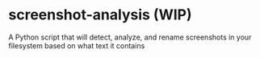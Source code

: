 # screenshot-analysis (WIP)
A Python script that will detect, analyze, and rename screenshots in your filesystem based on what text it contains
